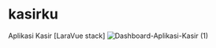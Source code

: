 # kasirku
Aplikasi Kasir [LaraVue stack]
![Dashboard-Aplikasi-Kasir (1)](https://user-images.githubusercontent.com/56844763/226188430-7842f31b-f115-44a7-9f1c-57f6847200e8.png)
